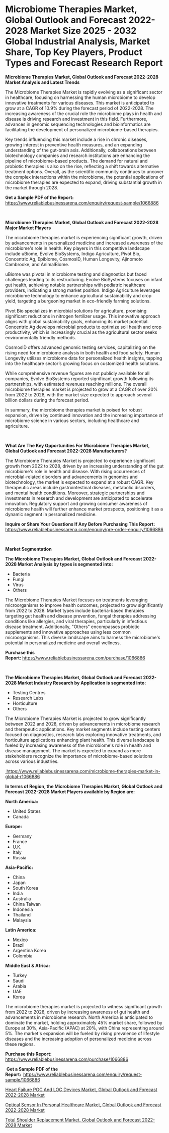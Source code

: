 <p><h1>Microbiome Therapies Market, Global Outlook and Forecast 2022-2028 Market Size 2025 - 2032 Global Industrial Analysis, Market Share, Top Key Players, Product Types and Forecast Research Report</h1></p><p><strong>Microbiome Therapies Market, Global Outlook and Forecast 2022-2028 Market Analysis and Latest Trends</strong></p>
<p><p>The Microbiome Therapies Market is rapidly evolving as a significant sector in healthcare, focusing on harnessing the human microbiome to develop innovative treatments for various diseases. This market is anticipated to grow at a CAGR of 10.9% during the forecast period of 2022-2028. The increasing awareness of the crucial role the microbiome plays in health and disease is driving research and investment in this field. Furthermore, advances in genomic sequencing technologies and bioinformatics are facilitating the development of personalized microbiome-based therapies.</p><p>Key trends influencing this market include a rise in chronic diseases, growing interest in preventive health measures, and an expanding understanding of the gut-brain axis. Additionally, collaborations between biotechnology companies and research institutions are enhancing the pipeline of microbiome-based products. The demand for natural and probiotic therapies is also on the rise, reflecting a shift towards alternative treatment options. Overall, as the scientific community continues to uncover the complex interactions within the microbiome, the potential applications of microbiome therapies are expected to expand, driving substantial growth in the market through 2028.</p></p>
<p><strong>Get a Sample PDF of the Report:&nbsp;</strong> <a href="https://www.reliablebusinessarena.com/enquiry/request-sample/1066886?utm_campaign=2198&utm_medium=2&utm_source=Github&utm_content=ia&utm_term=21032025&utm_id=microbiome-therapies-market-global-outlook-and-forecast-2022-2028">https://www.reliablebusinessarena.com/enquiry/request-sample/1066886</a></p>
<p>&nbsp;</p>
<p><strong>Microbiome Therapies Market, Global Outlook and Forecast 2022-2028 Major Market Players</strong></p>
<p><p>The microbiome therapies market is experiencing significant growth, driven by advancements in personalized medicine and increased awareness of the microbiome's role in health. Key players in this competitive landscape include uBiome, Evolve BioSystems, Indigo Agriculture, Pivot Bio, Concentric Ag, Epibiome, CosmosID, Human Longevity, Ajinomoto Cambrooke, and AnimalBiome.</p><p>uBiome was pivotal in microbiome testing and diagnostics but faced challenges leading to its restructuring. Evolve BioSystems focuses on infant gut health, achieving notable partnerships with pediatric healthcare providers, indicating a strong market position. Indigo Agriculture leverages microbiome technology to enhance agricultural sustainability and crop yield, targeting a burgeoning market in eco-friendly farming solutions.</p><p>Pivot Bio specializes in microbial solutions for agriculture, promising significant reductions in nitrogen fertilizer usage. This innovative approach aligns with global sustainability goals, enhancing its market potential. Concentric Ag develops microbial products to optimize soil health and crop productivity, which is increasingly crucial as the agricultural sector seeks environmentally friendly methods.</p><p>CosmosID offers advanced genomic testing services, capitalizing on the rising need for microbiome analysis in both health and food safety. Human Longevity utilizes microbiome data for personalized health insights, tapping into the healthcare sector’s growing focus on customized health solutions.</p><p>While comprehensive revenue figures are not publicly available for all companies, Evolve BioSystems reported significant growth following its partnerships, with estimated revenues reaching millions. The overall microbiome therapies market is projected to grow at a CAGR of over 20% from 2022 to 2028, with the market size expected to approach several billion dollars during the forecast period.</p><p>In summary, the microbiome therapies market is poised for robust expansion, driven by continued innovation and the increasing importance of microbiome science in various sectors, including healthcare and agriculture.</p></p>
<p>&nbsp;</p>
<p><strong>What Are The Key Opportunities For Microbiome Therapies Market, Global Outlook and Forecast 2022-2028 Manufacturers?</strong></p>
<p><p>The Microbiome Therapies Market is projected to experience significant growth from 2022 to 2028, driven by an increasing understanding of the gut microbiome's role in health and disease. With rising occurrences of microbial-related disorders and advancements in genomics and biotechnology, the market is expected to expand at a robust CAGR. Key therapeutic areas include gastrointestinal diseases, metabolic disorders, and mental health conditions. Moreover, strategic partnerships and investments in research and development are anticipated to accelerate innovation. Regulatory support and growing consumer awareness of microbiome health will further enhance market prospects, positioning it as a dynamic segment in personalized medicine.</p></p>
<p><strong>Inquire or Share Your Questions If Any Before Purchasing This Report:</strong> <a href="https://www.reliablebusinessarena.com/enquiry/pre-order-enquiry/1066886?utm_campaign=2198&utm_medium=2&utm_source=Github&utm_content=ia&utm_term=21032025&utm_id=microbiome-therapies-market-global-outlook-and-forecast-2022-2028">https://www.reliablebusinessarena.com/enquiry/pre-order-enquiry/1066886</a></p>
<p>&nbsp;</p>
<p><strong>Market Segmentation</strong></p>
<p><strong>The Microbiome Therapies Market, Global Outlook and Forecast 2022-2028 Market Analysis by types is segmented into:</strong></p>
<p><ul><li>Bacteria</li><li>Fungi</li><li>Virus</li><li>Others</li></ul></p>
<p><p>The Microbiome Therapies Market focuses on treatments leveraging microorganisms to improve health outcomes, projected to grow significantly from 2022 to 2028. Market types include bacteria-based therapies targeting gut health and disease prevention, fungal therapies addressing conditions like allergies, and viral therapies, particularly in infectious disease treatment. Additionally, "Others" encompasses probiotic supplements and innovative approaches using less common microorganisms. This diverse landscape aims to harness the microbiome's potential in personalized medicine and overall wellness.</p></p>
<p><strong>Purchase this Report:&nbsp;</strong><a href="https://www.reliablebusinessarena.com/purchase/1066886?utm_campaign=2198&utm_medium=2&utm_source=Github&utm_content=ia&utm_term=21032025&utm_id=microbiome-therapies-market-global-outlook-and-forecast-2022-2028">https://www.reliablebusinessarena.com/purchase/1066886</a></p>
<p>&nbsp;</p>
<p><strong>The Microbiome Therapies Market, Global Outlook and Forecast 2022-2028 Market Industry Research by Application is segmented into:</strong></p>
<p><ul><li>Testing Centres</li><li>Research Labs</li><li>Horticulture</li><li>Others</li></ul></p>
<p><p>The Microbiome Therapies Market is projected to grow significantly between 2022 and 2028, driven by advancements in microbiome research and therapeutic applications. Key market segments include testing centers focused on diagnostics, research labs exploring innovative treatments, and horticulture applications enhancing plant health. This diverse landscape is fueled by increasing awareness of the microbiome's role in health and disease management. The market is expected to expand as more stakeholders recognize the importance of microbiome-based solutions across various industries.</p></p>
<p><a href="https://www.reliablebusinessarena.com/microbiome-therapies-market-in-global-r1066886?utm_campaign=2198&utm_medium=2&utm_source=Github&utm_content=ia&utm_term=21032025&utm_id=microbiome-therapies-market-global-outlook-and-forecast-2022-2028">&nbsp;https://www.reliablebusinessarena.com/microbiome-therapies-market-in-global-r1066886</a></p>
<p><strong>In terms of Region, the Microbiome Therapies Market, Global Outlook and Forecast 2022-2028 Market Players available by Region are:</strong></p>
<p>
    <p> <strong> North America: </strong>
        <ul>
            <li>United States</li>
            <li>Canada</li>
        </ul>
        </p> 
    <p> <strong> Europe: </strong>
        <ul>
            <li>Germany</li>
            <li>France</li>
            <li>U.K.</li>
            <li>Italy</li>
            <li>Russia</li>
        </ul>
        </p> 
    <p> <strong> Asia-Pacific: </strong>
        <ul>
            <li>China</li>
            <li>Japan</li>
            <li>South Korea</li>
            <li>India</li>
            <li>Australia</li>
            <li>China Taiwan</li>
            <li>Indonesia</li>
            <li>Thailand</li>
            <li>Malaysia</li>
        </ul>
        </p> 
    <p> <strong> Latin America: </strong>
        <ul>
            <li>Mexico</li>
            <li>Brazil</li>
            <li>Argentina Korea</li>
            <li>Colombia</li>
        </ul>
        </p> 
    <p> <strong> Middle East & Africa: </strong>
        <ul>
            <li>Turkey</li>
            <li>Saudi</li>
            <li>Arabia</li>
            <li>UAE</li>
            <li>Korea</li>
        </ul>
    </p>
    </p>
<p><p>The microbiome therapies market is projected to witness significant growth from 2022 to 2028, driven by increasing awareness of gut health and advancements in microbiome research. North America is anticipated to dominate the market, holding approximately 45% market share, followed by Europe at 30%, Asia-Pacific (APAC) at 20%, with China representing around 5%. The market's expansion will be fueled by rising prevalence of lifestyle diseases and the increasing adoption of personalized medicine across these regions.</p></p>
<p><strong>Purchase this Report: </strong><a href="https://www.reliablebusinessarena.com/purchase/1066886?utm_campaign=2198&utm_medium=2&utm_source=Github&utm_content=ia&utm_term=21032025&utm_id=microbiome-therapies-market-global-outlook-and-forecast-2022-2028">https://www.reliablebusinessarena.com/purchase/1066886</a></p>
<p>&nbsp;<strong>Get a Sample PDF of the Report:&nbsp;&nbsp;</strong><a href="https://www.reliablebusinessarena.com/enquiry/request-sample/1066886?utm_campaign=2198&utm_medium=2&utm_source=Github&utm_content=ia&utm_term=21032025&utm_id=microbiome-therapies-market-global-outlook-and-forecast-2022-2028">https://www.reliablebusinessarena.com/enquiry/request-sample/1066886</a></p>
<p><strong></strong></p>
<p><p><a href="https://github.com/anggigpps/Market-Research-Report-List-1/blob/main/heart-failure-poc-and-loc-devices-market-global-outlook-and-forecast-2022-2028-market.md?utm_campaign=2198&utm_medium=2&utm_source=Github&utm_content=ia&utm_term=21032025&utm_id=microbiome-therapies-market-global-outlook-and-forecast-2022-2028">Heart Failure POC And LOC Devices Market, Global Outlook and Forecast 2022-2028 Market</a></p><p><a href="https://github.com/chaiszepkadk/Market-Research-Report-List-1/blob/main/optical-sensor-in-personal-healthcare-market-global-outlook-and-forecast-2022-2028-market.md?utm_campaign=2198&utm_medium=2&utm_source=Github&utm_content=ia&utm_term=21032025&utm_id=microbiome-therapies-market-global-outlook-and-forecast-2022-2028">Optical Sensor In Personal Healthcare Market, Global Outlook and Forecast 2022-2028 Market</a></p><p><a href="https://github.com/sharphadan/Market-Research-Report-List-1/blob/main/total-shoulder-replacement-market-global-outlook-and-forecast-2022-2028-market.md?utm_campaign=2198&utm_medium=2&utm_source=Github&utm_content=ia&utm_term=21032025&utm_id=microbiome-therapies-market-global-outlook-and-forecast-2022-2028">Total Shoulder Replacement Market, Global Outlook and Forecast 2022-2028 Market</a></p></p>